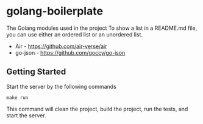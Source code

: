 # golang-boilerplate

The Golang modules used in the project
To show a list in a README.md file, you can use either an ordered list or an unordered list.

- Air - <https://github.com/air-verse/air>
- go-json - <https://github.com/goccy/go-json>

## Getting Started
Start the server by the following commands

```
make run
```
This command will clean the project, build the project, run the tests, and start the server.
